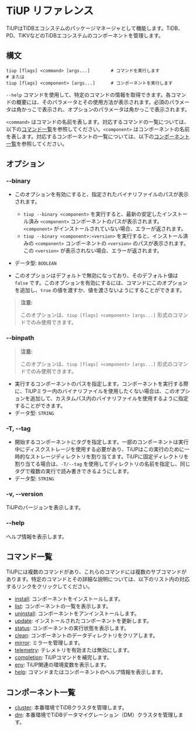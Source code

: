 # TiUP リファレンス

TiUPはTiDBエコシステムのパッケージマネージャとして機能します。TiDB、PD、TiKVなどのTiDBエコシステムのコンポーネントを管理します。

## 構文

```shell
tiup [flags] <command> [args...]        # コマンドを実行します
# または
tiup [flags] <component> [args...]      # コンポーネントを実行します
```

`--help` コマンドを使用して、特定のコマンドの情報を取得できます。各コマンドの概要には、そのパラメータとその使用方法が表示されます。必須のパラメータは角かっこで表示され、オプションのパラメータは角かっこで表示されます。

`<command>` はコマンドの名前を表します。対応するコマンドの一覧については、以下の[コマンド一覧](#command-list)を参照してください。`<component>` はコンポーネントの名前を表します。対応するコンポーネントの一覧については、以下の[コンポーネント一覧](#component-list)を参照してください。

## オプション

### --binary

- このオプションを有効にすると、指定されたバイナリファイルのパスが表示されます。
    - `tiup --binary <component>` を実行すると、最新の安定したインストール済み `<component>` コンポーネントのパスが表示されます。 `<component>` がインストールされていない場合、エラーが返されます。
    - `tiup --binary <component>:<version>` を実行すると、インストール済みの `<component>` コンポーネントの `<version>` のパスが表示されます。 この `<version>` が表示されない場合、エラーが返されます。

- データ型: `BOOLEAN`
- このオプションはデフォルトで無効になっており、そのデフォルト値は `false` です。このオプションを有効にするには、コマンドにこのオプションを追加し、`true` の値を渡すか、値を渡さないようにすることができます。

> **注意:**
>
> このオプションは、`tiup [flags] <component> [args...]` 形式のコマンドでのみ使用できます。

### --binpath

> **注意:**
>
> このオプションは、`tiup [flags] <component> [args...]` 形式のコマンドでのみ使用できます。

- 実行するコンポーネントのパスを指定します。コンポーネントを実行する際に、TiUPミラー内のバイナリファイルを使用したくない場合は、このオプションを追加して、カスタムパス内のバイナリファイルを使用するように指定することができます。
- データ型: `STRING`

### -T, --tag

- 開始するコンポーネントにタグを指定します。一部のコンポーネントは実行中にディスクストレージを使用する必要があり、TiUPはこの実行のために一時的なストレージディレクトリを割り当てます。TiUPに固定ディレクトリを割り当てる場合は、`-T/--tag` を使用してディレクトリの名前を指定し、同じタグで複数の実行で読み書きできるようにします。
- データ型: `STRING`

### -v, --version

TiUPのバージョンを表示します。

### --help

ヘルプ情報を表示します。

## コマンド一覧

TiUPには複数のコマンドがあり、これらのコマンドには複数のサブコマンドがあります。特定のコマンドとその詳細な説明については、以下のリスト内の対応するリンクをクリックしてください。

- [install](/tiup/tiup-command-install.md): コンポーネントをインストールします。
- [list](/tiup/tiup-command-list.md): コンポーネントの一覧を表示します。
- [uninstall](/tiup/tiup-command-uninstall.md): コンポーネントをアンインストールします。
- [update](/tiup/tiup-command-update.md): インストールされたコンポーネントを更新します。
- [status](/tiup/tiup-command-status.md): コンポーネントの実行状態を表示します。
- [clean](/tiup/tiup-command-clean.md): コンポーネントのデータディレクトリをクリアします。
- [mirror](/tiup/tiup-command-mirror.md): ミラーを管理します。
- [telemetry](/tiup/tiup-command-telemetry.md): テレメトリを有効または無効にします。
- [completion](/tiup/tiup-command-completion.md): TiUPコマンドを補完します。
- [env](/tiup/tiup-command-env.md): TiUP関連の環境変数を表示します。
- [help](/tiup/tiup-command-help.md): コマンドまたはコンポーネントのヘルプ情報を表示します。

## コンポーネント一覧

- [cluster](/tiup/tiup-component-cluster.md): 本番環境でTiDBクラスタを管理します。
- [dm](/tiup/tiup-component-dm.md): 本番環境でTiDBデータマイグレーション（DM）クラスタを管理します。